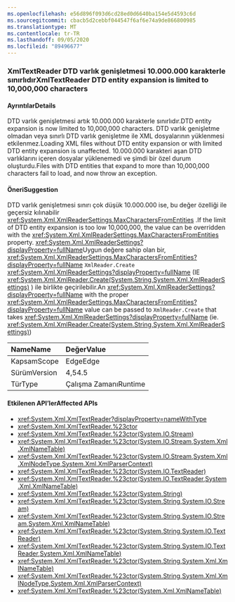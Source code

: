 ```yaml
---
ms.openlocfilehash: e56d896f093d6cd28ed0d6640ba154e5d4593c6d
ms.sourcegitcommit: cbacb5d2cebbf044547f6af6e74a9de866800985
ms.translationtype: MT
ms.contentlocale: tr-TR
ms.lasthandoff: 09/05/2020
ms.locfileid: "89496677"
---
```

### <a name="xmltextreader-dtd-entity-expansion-is-limited-to-10000000-characters"></a><span data-ttu-id="7c0fe-101">XmlTextReader DTD varlık genişletmesi 10.000.000 karakterle sınırlıdır</span><span class="sxs-lookup"><span data-stu-id="7c0fe-101">XmlTextReader DTD entity expansion is limited to 10,000,000 characters</span></span>

#### <a name="details"></a><span data-ttu-id="7c0fe-102">Ayrıntılar</span><span class="sxs-lookup"><span data-stu-id="7c0fe-102">Details</span></span>

<span data-ttu-id="7c0fe-103">DTD varlık genişletmesi artık 10.000.000 karakterle sınırlıdır.</span><span class="sxs-lookup"><span data-stu-id="7c0fe-103">DTD entity expansion is now limited to 10,000,000 characters.</span></span> <span data-ttu-id="7c0fe-104">DTD varlık genişletme olmadan veya sınırlı DTD varlık genişletme ile XML dosyalarının yüklenmesi etkilenmez.</span><span class="sxs-lookup"><span data-stu-id="7c0fe-104">Loading XML files without DTD entity expansion or with limited DTD entity expansion is unaffected.</span></span> <span data-ttu-id="7c0fe-105">10.000.000 karakteri aşan DTD varlıklarını içeren dosyalar yüklenemedi ve şimdi bir özel durum oluşturdu.</span><span class="sxs-lookup"><span data-stu-id="7c0fe-105">Files with DTD entities that expand to more than 10,000,000 characters fail to load, and now throw an exception.</span></span>

#### <a name="suggestion"></a><span data-ttu-id="7c0fe-106">Öneri</span><span class="sxs-lookup"><span data-stu-id="7c0fe-106">Suggestion</span></span>

<span data-ttu-id="7c0fe-107">DTD varlık genişletmesi sınırı çok düşük 10.000.000 ise, bu değer özelliği ile geçersiz kılınabilir <xref:System.Xml.XmlReaderSettings.MaxCharactersFromEntities> .</span><span class="sxs-lookup"><span data-stu-id="7c0fe-107">If the limit of DTD entity expansion is too low 10,000,000, the value can be overridden with the <xref:System.Xml.XmlReaderSettings.MaxCharactersFromEntities> property.</span></span> <span data-ttu-id="7c0fe-108"><xref:System.Xml.XmlReaderSettings?displayProperty=fullName>Uygun değere sahip olan bir, <xref:System.Xml.XmlReaderSettings.MaxCharactersFromEntities?displayProperty=fullName> <code>XmlReader.Create</code> <xref:System.Xml.XmlReaderSettings?displayProperty=fullName> (IE <xref:System.Xml.XmlReader.Create(System.String,System.Xml.XmlReaderSettings)> ) ile birlikte geçirilebilir.</span><span class="sxs-lookup"><span data-stu-id="7c0fe-108">An <xref:System.Xml.XmlReaderSettings?displayProperty=fullName> with the proper <xref:System.Xml.XmlReaderSettings.MaxCharactersFromEntities?displayProperty=fullName> value can be passed to <code>XmlReader.Create</code> that takes <xref:System.Xml.XmlReaderSettings?displayProperty=fullName> (ie. <xref:System.Xml.XmlReader.Create(System.String,System.Xml.XmlReaderSettings)>)</span></span>

| <span data-ttu-id="7c0fe-109">Name</span><span class="sxs-lookup"><span data-stu-id="7c0fe-109">Name</span></span>    | <span data-ttu-id="7c0fe-110">Değer</span><span class="sxs-lookup"><span data-stu-id="7c0fe-110">Value</span></span>       |
|:--------|:------------|
| <span data-ttu-id="7c0fe-111">Kapsam</span><span class="sxs-lookup"><span data-stu-id="7c0fe-111">Scope</span></span>   |<span data-ttu-id="7c0fe-112">Edge</span><span class="sxs-lookup"><span data-stu-id="7c0fe-112">Edge</span></span>|
|<span data-ttu-id="7c0fe-113">Sürüm</span><span class="sxs-lookup"><span data-stu-id="7c0fe-113">Version</span></span>|<span data-ttu-id="7c0fe-114">4,5</span><span class="sxs-lookup"><span data-stu-id="7c0fe-114">4.5</span></span>|
|<span data-ttu-id="7c0fe-115">Tür</span><span class="sxs-lookup"><span data-stu-id="7c0fe-115">Type</span></span>|<span data-ttu-id="7c0fe-116">Çalışma Zamanı</span><span class="sxs-lookup"><span data-stu-id="7c0fe-116">Runtime</span></span>|

#### <a name="affected-apis"></a><span data-ttu-id="7c0fe-117">Etkilenen API’ler</span><span class="sxs-lookup"><span data-stu-id="7c0fe-117">Affected APIs</span></span>

- <xref:System.Xml.XmlTextReader?displayProperty=nameWithType>
- <xref:System.Xml.XmlTextReader.%23ctor>
- <xref:System.Xml.XmlTextReader.%23ctor(System.IO.Stream)>
- <xref:System.Xml.XmlTextReader.%23ctor(System.IO.Stream,System.Xml.XmlNameTable)>
- <xref:System.Xml.XmlTextReader.%23ctor(System.IO.Stream,System.Xml.XmlNodeType,System.Xml.XmlParserContext)>
- <xref:System.Xml.XmlTextReader.%23ctor(System.IO.TextReader)>
- <xref:System.Xml.XmlTextReader.%23ctor(System.IO.TextReader,System.Xml.XmlNameTable)>
- <xref:System.Xml.XmlTextReader.%23ctor(System.String)>
- <xref:System.Xml.XmlTextReader.%23ctor(System.String,System.IO.Stream)>
- <xref:System.Xml.XmlTextReader.%23ctor(System.String,System.IO.Stream,System.Xml.XmlNameTable)>
- <xref:System.Xml.XmlTextReader.%23ctor(System.String,System.IO.TextReader)>
- <xref:System.Xml.XmlTextReader.%23ctor(System.String,System.IO.TextReader,System.Xml.XmlNameTable)>
- <xref:System.Xml.XmlTextReader.%23ctor(System.String,System.Xml.XmlNameTable)>
- <xref:System.Xml.XmlTextReader.%23ctor(System.String,System.Xml.XmlNodeType,System.Xml.XmlParserContext)>
- <xref:System.Xml.XmlTextReader.%23ctor(System.Xml.XmlNameTable)>

<!--

#### Affected APIs

- `T:System.Xml.XmlTextReader`
- `M:System.Xml.XmlTextReader.#ctor`
- `M:System.Xml.XmlTextReader.#ctor(System.IO.Stream)`
- `M:System.Xml.XmlTextReader.#ctor(System.IO.Stream,System.Xml.XmlNameTable)`
- `M:System.Xml.XmlTextReader.#ctor(System.IO.Stream,System.Xml.XmlNodeType,System.Xml.XmlParserContext)`
- `M:System.Xml.XmlTextReader.#ctor(System.IO.TextReader)`
- `M:System.Xml.XmlTextReader.#ctor(System.IO.TextReader,System.Xml.XmlNameTable)`
- `M:System.Xml.XmlTextReader.#ctor(System.String)`
- `M:System.Xml.XmlTextReader.#ctor(System.String,System.IO.Stream)`
- `M:System.Xml.XmlTextReader.#ctor(System.String,System.IO.Stream,System.Xml.XmlNameTable)`
- `M:System.Xml.XmlTextReader.#ctor(System.String,System.IO.TextReader)`
- `M:System.Xml.XmlTextReader.#ctor(System.String,System.IO.TextReader,System.Xml.XmlNameTable)`
- `M:System.Xml.XmlTextReader.#ctor(System.String,System.Xml.XmlNameTable)`
- `M:System.Xml.XmlTextReader.#ctor(System.String,System.Xml.XmlNodeType,System.Xml.XmlParserContext)`
- `M:System.Xml.XmlTextReader.#ctor(System.Xml.XmlNameTable)`

-->
